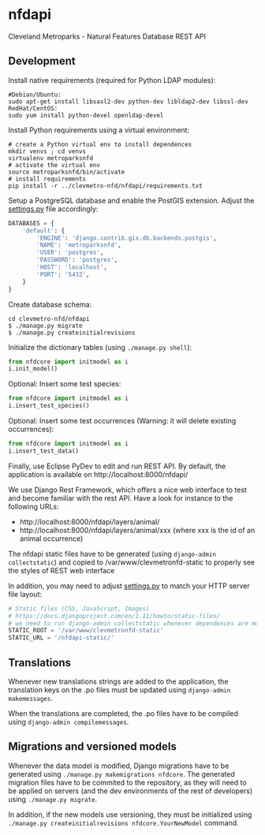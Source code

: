 # nfdapi
 
 Cleveland Metroparks - Natural Features Database REST API
 
## Development

Install native requirements (required for Python LDAP modules):
```shell
#Debian/Ubuntu:
sudo apt-get install libsasl2-dev python-dev libldap2-dev libssl-dev
RedHat/CentOS:
sudo yum install python-devel openldap-devel
```

Install Python requirements using a virtual environment:
```shell
# create a Python virtual env to install dependences
mkdir venvs ; cd venvs
virtualenv metroparksnfd
# activate the virtual env
source metroparksnfd/bin/activate
# install requirements
pip install -r ../clevmetro-nfd/nfdapi/requirements.txt
```

Setup a PostgreSQL database and enable the PostGIS extension. Adjust the [settings.py](nfdapi/settings.py) file
accordingly:
```python
DATABASES = {
    'default': {
        'ENGINE': 'django.contrib.gis.db.backends.postgis',
        'NAME': 'metroparksnfd',
        'USER': 'postgres',
        'PASSWORD': 'postgres',
        'HOST': 'localhost',
        'PORT': '5432',
    }
}
```

Create database schema:

```shell
cd clevmetro-nfd/nfdapi
$ ./manage.py migrate
$ ./manage.py createinitialrevisions
```

Initialize the dictionary tables (using `./manage.py shell`):
```python
from nfdcore import initmodel as i
i.init_model()
```
Optional: Insert some test species:
```python
from nfdcore import initmodel as i
i.insert_test_species()
```

Optional: Insert some test occurrences (Warning: it will delete existing occurrences):
```python
from nfdcore import initmodel as i
i.insert_test_data()
```

Finally, use Eclipse PyDev to edit and run REST API. By default, the application is available
on http://localhost:8000/nfdapi/

We use Django Rest Framework, which offers a nice web interface to test and become familiar with the rest API.
Have a look for instance to the following URLs:

* http://localhost:8000/nfdapi/layers/animal/
* http://localhost:8000/nfdapi/layers/animal/xxx (where xxx is the id of an animal occurrence)

The nfdapi static files have to be generated (using `django-admin collectstatic`)
and copied to
/var/www/clevmetronfd-static to properly see the styles of REST web interface

In addition, you may need to adjust [settings.py](nfdapi/settings.py) to
match your HTTP server file layout:
```python
# Static files (CSS, JavaScript, Images)
# https://docs.djangoproject.com/en/1.11/howto/static-files/
# we need to run django-admin collectstatic whenever dependences are modified or updated
STATIC_ROOT = '/var/www/clevmetronfd-static'
STATIC_URL = '/nfdapi-static/'
```

## Translations

Whenever new translations strings are added to the application, the translation
keys on the .po files must be updated using `django-admin makemessages`.

When the translations are completed, the .po files have to be compiled using
`django-admin compilemessages`.

## Migrations and versioned models

Whenever the data model is modified, Django migrations have to be generated using
`./manage.py makemigrations nfdcore`. The generated migration files have to be commited to the
repository, as they will need to be applied on servers (and the dev environments
of the rest of developers) using `./manage.py migrate`.

In addition, if the new models use versioning, they must be initialized using
`./manage.py createinitialrevisions nfdcore.YourNewModel` command.
